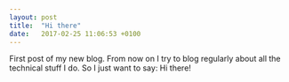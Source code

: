 ```yaml
---
layout: post
title:  "Hi there"
date:   2017-02-25 11:06:53 +0100
---
```

First post of my new blog. From now on I try to blog regularly about all the technical stuff I do.
So I just want to say: Hi there!